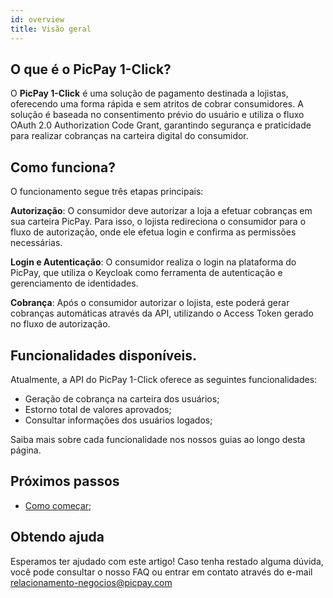 ```yaml
---
id: overview
title: Visão geral
---
```


## O que é o PicPay 1-Click?

O **PicPay 1-Click** é uma solução de pagamento destinada a lojistas, oferecendo uma forma rápida e sem atritos de cobrar consumidores. A solução é baseada no consentimento prévio do usuário e utiliza o fluxo OAuth 2.0 Authorization Code Grant, garantindo segurança e praticidade para realizar cobranças na carteira digital do consumidor.

## Como funciona?

O funcionamento segue três etapas principais:

**Autorização**: O consumidor deve autorizar a loja a efetuar cobranças em sua carteira PicPay. Para isso, o lojista redireciona o consumidor para o fluxo de autorização, onde ele efetua login e confirma as permissões necessárias.

**Login e Autenticação**: O consumidor realiza o login na plataforma do PicPay, que utiliza o Keycloak como ferramenta de autenticação e gerenciamento de identidades. 

**Cobrança**: Após o consumidor autorizar o lojista, este poderá gerar cobranças automáticas através da API, utilizando o Access Token gerado no fluxo de autorização.

## Funcionalidades disponíveis.

Atualmente, a API do PicPay 1-Click oferece as seguintes funcionalidades:

- Geração de cobrança na carteira dos usuários;
- Estorno total de valores aprovados;
- Consultar informações dos usuários logados;
    
Saiba mais sobre cada funcionalidade nos nossos guias ao longo desta página.

## Próximos passos

- [Como começar](/one-click/intro/getting-started);

## Obtendo ajuda
Esperamos ter ajudado com este artigo! Caso tenha restado alguma dúvida, você pode consultar o nosso FAQ ou entrar em contato através do e-mail relacionamento-negocios@picpay.com
